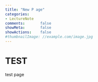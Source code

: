 ```yaml
---
title: "New P age"
categories:
- LectureNote
comments:       false
showMeta:       false
showActions:    false
#thumbnailImage: //example.com/image.jpg
---
```


# TEST
test page
